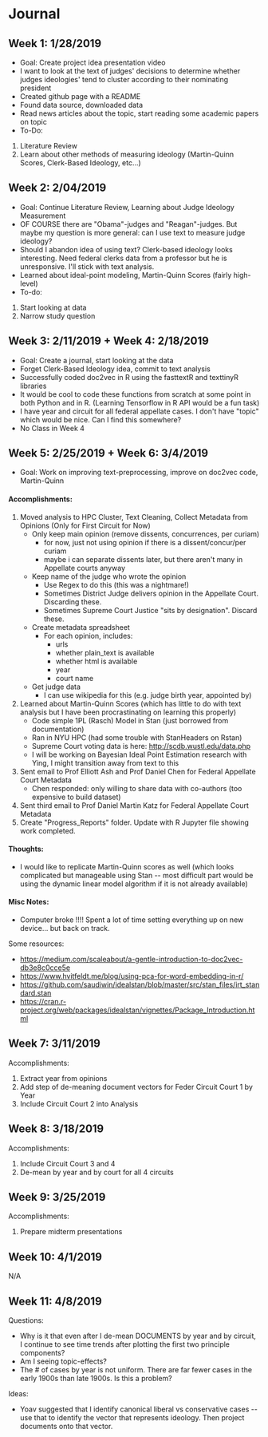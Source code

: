 # Journal 

## Week 1: 1/28/2019

- Goal: Create project idea presentation video
- I want to look at the text of judges' decisions to determine whether judges ideologies' tend to cluster according to their nominating president
- Created github page with a README
- Found data source, downloaded data
- Read news articles about the topic, start reading some academic papers on topic
- To-Do:
1. Literature Review
2. Learn about other methods of measuring ideology (Martin-Quinn Scores, Clerk-Based Ideology, etc...)

## Week 2: 2/04/2019

- Goal: Continue Literature Review, Learning about Judge Ideology Measurement
- OF COURSE there are "Obama"-judges and "Reagan"-judges. But maybe my question is more general: can I use text to measure judge ideology?
- Should I abandon idea of using text? Clerk-based ideology looks interesting. Need federal clerks data from a professor but he is unresponsive. I'll stick with text analysis.
- Learned about ideal-point modeling, Martin-Quinn Scores (fairly high-level)
- To-do:
1. Start looking at data
2. Narrow study question

## Week 3: 2/11/2019 + Week 4: 2/18/2019

- Goal: Create a journal, start looking at the data
- Forget Clerk-Based Ideology idea, commit to text analysis
- Successfully coded doc2vec in R using the fasttextR and texttinyR libraries
- It would be cool to code these functions from scratch at some point in both Python and in R. (Learning Tensorflow in R API would be a fun task) 
- I have year and circuit for all federal appellate cases. I don't have "topic" which would be nice. Can I find this somewhere?
- No Class in Week 4

## Week 5: 2/25/2019 + Week 6: 3/4/2019

- Goal: Work on improving text-preprocessing, improve on doc2vec code, Martin-Quinn

#### Accomplishments:

1. Moved analysis to HPC Cluster, Text Cleaning, Collect Metadata from Opinions (Only for First Circuit for Now)
    - Only keep main opinion (remove dissents, concurrences, per curiam)
        - for now, just not using opinion if there is a dissent/concur/per curiam
        - maybe i can separate dissents later, but there aren't many in Appellate courts anyway
    - Keep name of the judge who wrote the opinion
        - Use Regex to do this (this was a nightmare!)
        - Sometimes District Judge delivers opinion in the Appellate Court. Discarding these.
        - Sometimes Supreme Court Justice "sits by designation". Discard these.
    - Create metadata spreadsheet
        - For each opinion, includes:
            - urls
            - whether plain_text is available
            - whether html is available
            - year
            - court name
    - Get judge data
        - I can use wikipedia for this (e.g. judge birth year, appointed by)
2. Learned about Martin-Quinn Scores (which has little to do with text analysis but I have been procrastinating on learning this properly)
	- Code simple 1PL (Rasch) Model in Stan (just borrowed from documentation)
	- Ran in NYU HPC (had some trouble with StanHeaders on Rstan)
	- Supreme Court voting data is here: http://scdb.wustl.edu/data.php
    - I will be working on Bayesian Ideal Point Estimation research with Ying, I might transition away from text to this
3. Sent email to Prof Elliott Ash and Prof Daniel Chen for Federal Appellate Court Metadata
	- Chen responded: only willing to share data with co-authors (too expensive to build dataset)
4. Sent third email to Prof Daniel Martin Katz for Federal Appellate Court Metadata
5. Create "Progress_Reports" folder. Update with R Jupyter file showing work completed. 


#### Thoughts:
- I would like to replicate Martin-Quinn scores as well (which looks complicated but manageable using Stan -- most difficult part would be using the dynamic linear model algorithm if it is not already available)

#### Misc Notes:
- Computer broke !!!! Spent a lot of time setting everything up on new device... but back on track.

Some resources:
- https://medium.com/scaleabout/a-gentle-introduction-to-doc2vec-db3e8c0cce5e
- https://www.hvitfeldt.me/blog/using-pca-for-word-embedding-in-r/
- https://github.com/saudiwin/idealstan/blob/master/src/stan_files/irt_standard.stan
- https://cran.r-project.org/web/packages/idealstan/vignettes/Package_Introduction.html


## Week 7: 3/11/2019

Accomplishments:
1. Extract year from opinions
2. Add step of de-meaning document vectors for Feder Circuit Court 1 by Year
3. Include Circuit Court 2 into Analysis

## Week 8: 3/18/2019

Accomplishments:
1. Include Circuit Court 3 and 4
2. De-mean by year and by court for all 4 circuits

## Week 9: 3/25/2019
 
 Accomplishments:
 1. Prepare midterm presentations 

## Week 10: 4/1/2019

N/A

## Week 11: 4/8/2019

Questions:
- Why is it that even after I de-mean DOCUMENTS by year and by circuit, I continue to see time trends after plotting the first two principle components?
- Am I seeing topic-effects?
- The # of cases by year is not uniform. There are far fewer cases in the early 1900s than late 1900s. Is this a problem?


Ideas:
- Yoav suggested that I identify canonical liberal vs conservative cases -- use that to identify the vector that represents ideology. Then project documents onto that vector.


